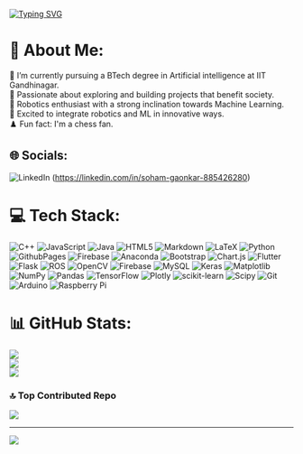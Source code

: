 <a href="https://git.io/typing-svg"><img src="https://readme-typing-svg.demolab.com?font=Fira+Code&pause=1000&width=435&lines=Hi+!+I+am+Soham+Gaonkar" alt="Typing SVG" /></a>

# 💫 About Me:
🔭 I’m currently pursuing a BTech degree in Artificial intelligence at IIT Gandhinagar.<br>
🌱 Passionate about exploring and building projects that benefit society.<br>
🤖 Robotics enthusiast with a strong inclination towards Machine Learning.<br>
🚀 Excited to integrate robotics and ML in innovative ways.<br>
♟️ Fun fact: I'm a chess fan.<br>


## 🌐 Socials:
![LinkedIn](https://img.shields.io/badge/LinkedIn-%230077B5.svg?logo=linkedin&logoColor=white) (https://linkedin.com/in/soham-gaonkar-885426280) 

# 💻 Tech Stack:
![C++](https://img.shields.io/badge/c++-%2300599C.svg?style=for-the-badge&logo=c%2B%2B&logoColor=white) ![JavaScript](https://img.shields.io/badge/javascript-%23323330.svg?style=for-the-badge&logo=javascript&logoColor=%23F7DF1E) ![Java](https://img.shields.io/badge/java-%23ED8B00.svg?style=for-the-badge&logo=openjdk&logoColor=white) ![HTML5](https://img.shields.io/badge/html5-%23E34F26.svg?style=for-the-badge&logo=html5&logoColor=white) ![Markdown](https://img.shields.io/badge/markdown-%23000000.svg?style=for-the-badge&logo=markdown&logoColor=white) ![LaTeX](https://img.shields.io/badge/latex-%23008080.svg?style=for-the-badge&logo=latex&logoColor=white) ![Python](https://img.shields.io/badge/python-3670A0?style=for-the-badge&logo=python&logoColor=ffdd54) ![GithubPages](https://img.shields.io/badge/github%20pages-121013?style=for-the-badge&logo=github&logoColor=white) ![Firebase](https://img.shields.io/badge/firebase-%23039BE5.svg?style=for-the-badge&logo=firebase) ![Anaconda](https://img.shields.io/badge/Anaconda-%2344A833.svg?style=for-the-badge&logo=anaconda&logoColor=white) ![Bootstrap](https://img.shields.io/badge/bootstrap-%238511FA.svg?style=for-the-badge&logo=bootstrap&logoColor=white) ![Chart.js](https://img.shields.io/badge/chart.js-F5788D.svg?style=for-the-badge&logo=chart.js&logoColor=white) ![Flutter](https://img.shields.io/badge/Flutter-%2302569B.svg?style=for-the-badge&logo=Flutter&logoColor=white) ![Flask](https://img.shields.io/badge/flask-%23000.svg?style=for-the-badge&logo=flask&logoColor=white) ![ROS](https://img.shields.io/badge/ros-%230A0FF9.svg?style=for-the-badge&logo=ros&logoColor=white) ![OpenCV](https://img.shields.io/badge/opencv-%23white.svg?style=for-the-badge&logo=opencv&logoColor=white) ![Firebase](https://img.shields.io/badge/firebase-a08021?style=for-the-badge&logo=firebase&logoColor=ffcd34) ![MySQL](https://img.shields.io/badge/mysql-4479A1.svg?style=for-the-badge&logo=mysql&logoColor=white) ![Keras](https://img.shields.io/badge/Keras-%23D00000.svg?style=for-the-badge&logo=Keras&logoColor=white) ![Matplotlib](https://img.shields.io/badge/Matplotlib-%23ffffff.svg?style=for-the-badge&logo=Matplotlib&logoColor=black) ![NumPy](https://img.shields.io/badge/numpy-%23013243.svg?style=for-the-badge&logo=numpy&logoColor=white) ![Pandas](https://img.shields.io/badge/pandas-%23150458.svg?style=for-the-badge&logo=pandas&logoColor=white) ![TensorFlow](https://img.shields.io/badge/TensorFlow-%23FF6F00.svg?style=for-the-badge&logo=TensorFlow&logoColor=white) ![Plotly](https://img.shields.io/badge/Plotly-%233F4F75.svg?style=for-the-badge&logo=plotly&logoColor=white) ![scikit-learn](https://img.shields.io/badge/scikit--learn-%23F7931E.svg?style=for-the-badge&logo=scikit-learn&logoColor=white) ![Scipy](https://img.shields.io/badge/SciPy-%230C55A5.svg?style=for-the-badge&logo=scipy&logoColor=%white) ![Git](https://img.shields.io/badge/git-%23F05033.svg?style=for-the-badge&logo=git&logoColor=white) ![Arduino](https://img.shields.io/badge/-Arduino-00979D?style=for-the-badge&logo=Arduino&logoColor=white) ![Raspberry Pi](https://img.shields.io/badge/-RaspberryPi-C51A4A?style=for-the-badge&logo=Raspberry-Pi)
# 📊 GitHub Stats:
![](https://github-readme-stats.vercel.app/api?username=Soham-Gaonkar&theme=dark&hide_border=false&include_all_commits=false&count_private=false)<br/>
![](https://github-readme-streak-stats.herokuapp.com/?user=Soham-Gaonkar&theme=dark&hide_border=false)<br/>
![](https://github-readme-stats.vercel.app/api/top-langs/?username=Soham-Gaonkar&theme=dark&hide_border=false&include_all_commits=false&count_private=false&layout=compact)

### 🔝 Top Contributed Repo
![](https://github-contributor-stats.vercel.app/api?username=Soham-Gaonkar&limit=5&theme=dark&combine_all_yearly_contributions=true)

---
[![](https://visitcount.itsvg.in/api?id=Soham-Gaonkar&icon=0&color=0)](https://visitcount.itsvg.in)

<!-- Proudly created with GPRM ( https://gprm.itsvg.in ) -->
